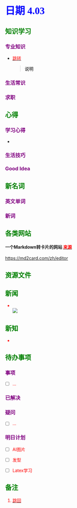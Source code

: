 ## <font color = blue face=楷体 size=6>日期 4.03 </font>

## <font color = green>知识学习 </font>
### <font color = purple>专业知识 </font>
+ <a id = "01-1">  [<font color = red>跳转</font>](#01-2)
   > <font color = o> 说明 </font>
### <font color = purple>生活常识 </font>

### <font color = purple>求职 </font>



## <font color = green>心得 </font>
### <font color = purple>学习心得 </font>
+ 
### <font color = purple>生活技巧 </font>

### <font color = purple>Good Idea </font>



## <font color = green>新名词 </font>
### <font color = purple>英文单词 </font>
### <font color = purple>新词 </font>



## <font color = green>各类网站 </font>
#### 一个Markdown转卡片的网站  [<font color =red> 来源](https://mp.weixin.qq.com/s/XBGKoNECmBuG0xeDIslgRw)
https://md2card.com/zh/editor


## <font color = green>资源文件 </font>


## <font color = green>新闻 </font>
+ <br/> <img src="https://img-s-msn-com.akamaized.net/tenant/amp/entityid/AA1CbWwB.img?w=768&h=511&m=6&x=259&y=109&s=87&d=87">

## <font color = green>新知 </font>
+ 

## <font color = green>待办事项 </font>
### <font color = purple>事项 </font>
- [ ] ...
### <font color = purple>已解决 </font>
### <font color = purple>疑问 </font>
- [ ] ...
### <font color = purple>明日计划 </font>
- [ ] AI图片
- [ ] 发型
- [ ] Latex学习


## <font color = green>备注 </font>
  1. <a id ="01-2">[<font color = red>跳回</font>](#01-1)

<!--stackedit_data:
eyJoaXN0b3J5IjpbLTM3ODc2NDM5NiwxNTA3MTAyMSwtNzc0MD
AwOTUxLC01Mzc4NTEzOTYsLTc3NDAwMDk1MV19
-->
